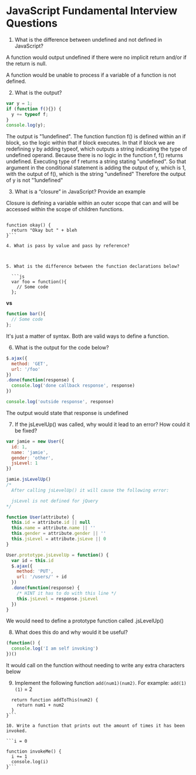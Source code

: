 # JavaScript Fundamental Interview Questions

1. What is the difference between undefined and not defined in JavaScript?

A function would output undefined if there were no implicit return and/or if the return is null.

A function would be unable to process if a variable of a function is not defined.

2. What is the output?
  ```js
  var y = 1;
  if (function f(){}) {
    y += typeof f;
  }
  console.log(y);
  ```
  
 The output is "1undefined". The function function f() is defined within an if block, so the logic within that if block executes. In that if block we are redefining y by adding typeof, which outputs a string indicating the type of undefined operand. Because there is no logic in the function f, f() returns undefined. Executing type of f returns a string stating "undefined". So that argument in the conditional statement is adding the output of y, which is 1, with the output of f(), which is the string "undefined" Therefore the output of y is not "1undefined"
  
3. What is a “closure” in JavaScript? Provide an example

Closure is defining a variable within an outer scope that can and will be accessed within the scope of children functions.

```var bleh = "whaa"

function okay() {
  return "Okay but " + bleh
}```

4. What is pass by value and pass by reference?



5. What is the difference between the function declarations below?

  ```js
  var foo = function(){
    // Some code
  };
  ```
  **vs**
  ```js
  function bar(){
    // Some code
  };
  ```
 
 It's just a matter of syntax. Both are valid ways to define a function.
  
6. What is the output for the code below?
  ```js
  $.ajax({
    method: 'GET',
    url: '/foo'
  })
  .done(function(response) {
    console.log('done callback response', response)
  })

  console.log('outside response', response)
  ```
  
 The output would state that response is undefined
 
 
7. If the jsLevelUp() was called, why would it lead to an error? How could it be fixed?
  ```js
  var jamie = new User({
    id: 1,
    name: 'jamie',
    gender: 'other',
    jsLevel: 1
  })

  jamie.jsLevelUp()
  /*
    After calling jsLevelUp() it will cause the following error:

    jsLevel is not defined for jQuery
  */

  function User(attribute) {
    this.id = attribute.id || null
    this.name = attribute.name || ''
    this.gender = attribute.gender || ''
    this.jsLevel = attribute.jsLeve || 0
  }

  User.prototype.jsLevelUp = function() {
    var id = this.id
    $.ajax({
      method: 'PUT',
      url: '/users/' + id
    })
    .done(function(response) {
      /* HINT it has to do with this line */
      this.jsLevel = response.jsLevel
    })
  }
  ```
We would need to define a prototype function called .jsLevelUp()

8. What does this do and why would it be useful?
  ```js
  (function() {
    console.log('I am self invoking')
  })()
  ```
It would call on the function without needing to write any extra characters below
  
9. Implement the following function `add(num1)(num2)`. For example: `add(1)(1)` = 2

```function add(num1) {
  return function addToThis(num2) {
    return num1 + num2
  }
}```

10. Write a function that prints out the amount of times it has been invoked.

```i = 0

function invokeMe() {
  i += 1
  console.log(i)
}```
